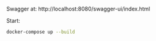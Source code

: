 Swagger at: http://localhost:8080/swagger-ui/index.html

Start: 
```bash
docker-compose up --build
```